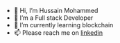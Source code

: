 - 👋 Hi, I’m Hussain Mohammed
- 👀 I’m a Full stack Developer
- 🌱 I’m currently learning blockchain
- 📫 Please reach me on [linkedin](https://www.linkedin.com/in/hussain-mohammed-207a3766/)

<!---
betterHussain/betterHussain is a ✨ special ✨ repository because its `README.md` (this file) appears on your GitHub profile.
You can click the Preview link to take a look at your changes.
--->
